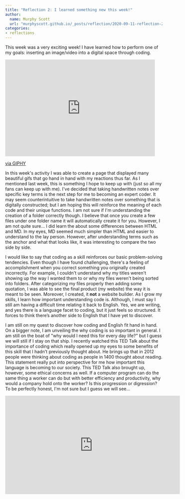 ```yaml
---
title: "Reflection 2: I learned something new this week!" 
author:
  name: Murphy Scott
  url: "murphyscott.github.io/_posts/reflection/2020-09-11-reflection-2.md"
categories:
- reflections
---
```


This week was a very exciting week! I have learned how to perform one of my goals: inserting an image/video into a digital space through coding.
<iframe src="https://giphy.com/embed/48FhEMYGWji8" width="480" height="310" frameBorder="0" class="giphy-embed" allowFullScreen></iframe><p><a href="https://giphy.com/gifs/spongebob-squarepants-leave-smooth-48FhEMYGWji8">via GIPHY</a></p>
In this week's activity I was able to create a page that displayed many beautiful gifs that go hand in hand with my reactions thus far. As I mentioned last week, this is something I hope to keep up with (just so all my fans can keep up with me). I've decided that taking handwritten notes over specific key terms is the next step for me to becoming an expert coder. It may seem counterintuitive to take handwritten notes over something that is digitally constructed; but I am hoping this will reinforce the meaning of each code and their unique functions. I am not sure if I'm understanding the creation of a folder correctly though. I believe that once you create a few files under one folder name it will automatically create it for you. However, I am not quite sure... I did learn the about some differences between HTML and MD. In my eyes, MD seemed much simpler than HTML and easier to understand to the lay person. However, after understanding terms such as the anchor and what that looks like, it was interesting to compare the two side by side.

I would like to say that coding as a skill reinforces our basic problem-solving tendencies. Even though I have found challenging, there's a feeling of accomplishment when you correct something you originally created incorrectly. For example, I couldn't understand why my titles weren't showing up the way I wanted them to or why my files weren't being sorted into folders. After categorizing my files properly then adding some quotation, I was able to see the final product (my website) the way it is meant to be seen. Moreover, I created, it **not** a website builder. As I grow my skills, I learn how important understanding code is. Although, I must say I still am having a difficult time relating it back to English. Yes, we are writing, and yes there is a language facet to coding, but it just feels so structured. It forces to think there’s another side to English that I have yet to discover.

I am still on my quest to discover how coding and English fit hand in hand. On a bigger note, I am unveiling the why coding is so important in general. I am still on the boat of "why would I need this for every day life?" but I guess we will still if I stay on that ship. I recently watched this TED Talk about the importance of coding which really opened up my eyes to some benefits of this skill that I hadn't previously thought about. He brings up that in 2012 people were thinking about coding as people in 1400 thought about reading. This statement really put into perspective for me how important this language is becoming to our society. This TED Talk also brought up, however, some ethical concerns as well. If a computer program can do the same thing a worker can do but with better efficiency and productivity, why would a company hold onto the worker? Is this progression or digression? To be perfectly honest, I'm not sure but I guess we will see...
<iframe width="560" height="315" src="https://www.youtube.com/embed/xfBWk4nw440" frameborder="0" allow="accelerometer; autoplay; clipboard-write; encrypted-media; gyroscope; picture-in-picture" allowfullscreen></iframe>
